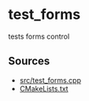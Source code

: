 # test_forms

tests forms control

## Sources

* [src/test_forms.cpp](src/test_forms.cpp)
* [CMakeLists.txt](CMakeLists.txt)
